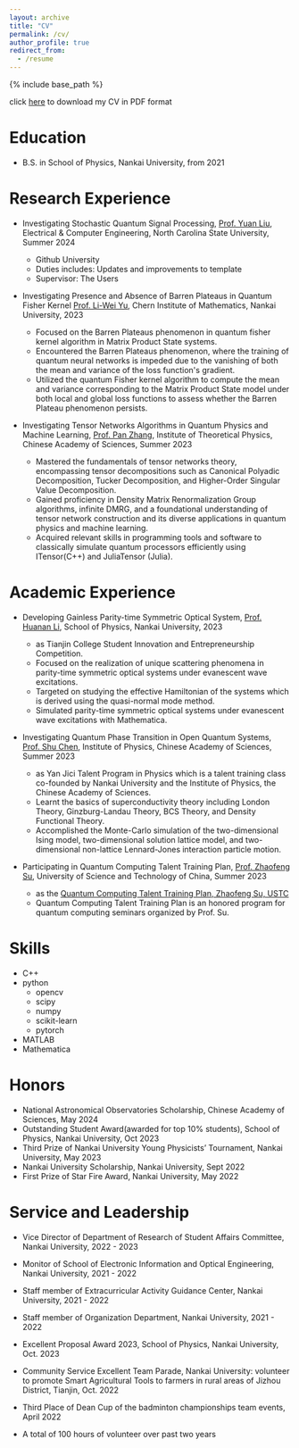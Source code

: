 ```yaml
---
layout: archive
title: "CV"
permalink: /cv/
author_profile: true
redirect_from:
  - /resume
---
```


{% include base_path %}

click [here](/files/CV_LangxuBai.pdf) to download my CV in PDF format

Education
======
* B.S. in School of Physics, Nankai University, from 2021

Research Experience
======
* Investigating Stochastic Quantum Signal Processing, [Prof. Yuan Liu](https://scholar.google.com/citations?user=5EGClVoAAAAJ), Electrical & Computer Engineering, North Carolina State University, Summer 2024
  * Github University
  * Duties includes: Updates and improvements to template
  * Supervisor: The Users

* Investigating Presence and Absence of Barren Plateaus in Quantum Fisher Kernel [Prof. Li-Wei Yu](https://orcid.org/0000-0002-5849-4029), Chern Institute of Mathematics, Nankai University, 2023
  * Focused on the Barren Plateaus phenomenon in quantum fisher kernel algorithm in Matrix Product State systems.
  * Encountered the Barren Plateaus phenomenon, where the training of quantum neural networks is impeded due to the vanishing of both the mean and variance of the loss function's gradient. 
  * Utilized the quantum Fisher kernel algorithm to compute the mean and variance corresponding to the Matrix Product State model under both local and global loss functions to assess whether the Barren Plateau phenomenon persists.  

* Investigating Tensor Networks Algorithms in Quantum Physics and Machine Learning, [Prof. Pan Zhang](https://scholar.google.com/citations?hl=zh-CN&user=MFnbrRUAAAAJ), Institute of Theoretical Physics, Chinese Academy of Sciences, Summer 2023
  * Mastered the fundamentals of tensor networks theory, encompassing tensor decompositions such as Canonical Polyadic Decomposition, Tucker Decomposition, and Higher-Order Singular Value Decomposition.
  * Gained proficiency in Density Matrix Renormalization Group algorithms, infinite DMRG, and a foundational understanding of tensor network construction and its diverse applications in quantum physics and machine learning.
  * Acquired relevant skills in programming tools and software to classically simulate quantum processors efficiently using ITensor(C++) and JuliaTensor (Julia).
  
Academic Experience
======
* Developing Gainless Parity-time Symmetric Optical System, [Prof. Huanan Li](https://orcid.org/0000-0002-8834-4320), School of Physics, Nankai University, 2023
  * as Tianjin College Student Innovation and Entrepreneurship Competition.
  * Focused on the realization of unique scattering phenomena in parity-time symmetric optical systems under evanescent wave excitations.
  * Targeted on studying the effective Hamiltonian of the systems which is derived using the quasi-normal mode method.
  * Simulated parity-time symmetric optical systems under evanescent wave excitations with Mathematica.

* Investigating Quantum Phase Transition in Open Quantum Systems, [Prof. Shu Chen](https://orcid.org/0000-0003-2605-6128), Institute of Physics, Chinese Academy of Sciences, Summer 2023
  * as Yan Jici Talent Program in Physics which is a talent training class co-founded by Nankai University and the Institute of Physics, the Chinese Academy of Sciences.
  * Learnt the basics of superconductivity theory including London Theory, Ginzburg-Landau Theory, BCS Theory, and Density Functional Theory.
  * Accomplished the Monte-Carlo simulation of the two-dimensional Ising model, two-dimensional solution lattice model, and two-dimensional non-lattice Lennard-Jones interaction particle motion.

* Participating in Quantum Computing Talent Training Plan, [Prof. Zhaofeng Su](https://scholar.google.com/citations?user=0T0pjKkAAAAJ&hl=zh-CN&oi=sra), University of Science and Technology of China, Summer 2023
  * as the [Quantum Computing Talent Training Plan, Zhaofeng Su, USTC](https://faculty.ustc.edu.cn/zfsu/zh_CN/zhym/593642/list/index.htm)
  * Quantum Computing Talent Training Plan is an honored program for quantum computing seminars organized by Prof. Su.
<!--
  * Learnt the basics through the Chap. 1 - 6 of Quantum Computation and Quantum Information, Nielsen M A, Chuang I L.
  -->

Skills
======
* C++
* python
  * opencv
  * scipy
  * numpy
  * scikit-learn
  * pytorch
* MATLAB
* Mathematica

<!--
Publications
======
 <ul>{% for post in site.publications reversed %}
    {% include archive-single-cv.html %}
  {% endfor %}</ul> 
  
Talks
======
  <ul>{% for post in site.talks reversed %}
    {% include archive-single-talk-cv.html  %}
  {% endfor %}</ul>
  
Teaching
======
  <ul>{% for post in site.teaching reversed %}
    {% include archive-single-cv.html %}
  {% endfor %}</ul>

-->

Honors
======
* National Astronomical Observatories Scholarship, Chinese Academy of Sciences, May 2024
* Outstanding Student Award(awarded for top 10\% students), School of Physics, Nankai University, Oct 2023
* Third Prize of Nankai University Young Physicists’ Tournament, Nankai University, May 2023
* Nankai University Scholarship, Nankai University, Sept 2022
* First Prize of Star Fire Award, Nankai University, May 2022
  
Service and Leadership
======
* Vice Director of Department of Research of Student Affairs Committee, Nankai University, 2022 - 2023
* Monitor of School of Electronic Information and Optical Engineering, Nankai University, 2021 - 2022
* Staff member of Extracurricular Activity Guidance Center, Nankai University, 2021 - 2022
* Staff member of Organization Department, Nankai University, 2021 - 2022

* Excellent Proposal Award 2023, School of Physics, Nankai University, Oct. 2023
* Community Service Excellent Team Parade, Nankai University: volunteer to promote Smart Agricultural Tools to farmers in rural areas of Jizhou District, Tianjin, Oct. 2022
* Third Place of Dean Cup of the badminton championships team events, April 2022

* A total of 100 hours of volunteer over past two years
